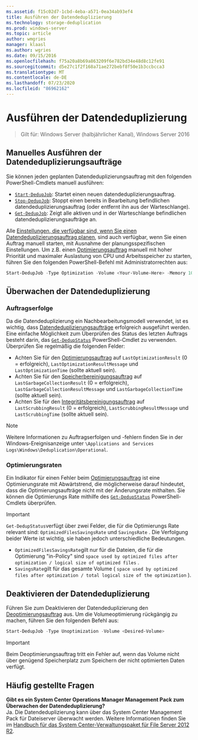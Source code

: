 ```yaml
---
ms.assetid: f15c02d7-1cbd-4eba-a571-0ea34ab93ef4
title: Ausführen der Datendeduplizierung
ms.technology: storage-deduplication
ms.prod: windows-server
ms.topic: article
author: wmgries
manager: klaasl
ms.author: wgries
ms.date: 09/15/2016
ms.openlocfilehash: f75a20a8b69a863209f6e782bd34e48d8c12fe91
ms.sourcegitcommit: d5e27c1f2f168a71ae272bebf8f50e1b3ccbcca3
ms.translationtype: MT
ms.contentlocale: de-DE
ms.lasthandoff: 07/23/2020
ms.locfileid: "86962162"
---
```

# <a name="running-data-deduplication"></a>Ausführen der Datendeduplizierung

> Gilt für: Windows Server (halbjährlicher Kanal), Windows Server 2016

## <a name="running-data-deduplication-jobs-manually"></a><a id="running-dedup-jobs-manually"></a>Manuelles Ausführen der Datendeduplizierungsaufträge

Sie können jeden geplanten Datendeduplizierungsauftrag mit den folgenden PowerShell-Cmdlets manuell ausführen:
* [`Start-DedupJob`](/previous-versions/system-center/system-center-2012-R2/hh758173(v=sc.12)): Startet einen neuen datendeduplizierungsauftrag.
* [`Stop-DedupJob`](/previous-versions/system-center/system-center-2012-R2/hh758173(v=sc.12)): Stoppt einen bereits in Bearbeitung befindlichen datendeduplizierungsauftrag (oder entfernt ihn aus der Warteschlange).
* [`Get-DedupJob`](/previous-versions/system-center/system-center-2012-R2/hh758173(v=sc.12)): Zeigt alle aktiven und in der Warteschlange befindlichen datendeduplizierungsaufträge an.

Alle [Einstellungen, die verfügbar sind, wenn Sie einen Datendeduplizierungsauftrag planen](advanced-settings.md#modifying-job-schedules-available-settings), sind auch verfügbar, wenn Sie einen Auftrag manuell starten, mit Ausnahme der planungsspezifischen Einstellungen. Um z.B. einen [Optimierungsauftrag](understand.md#job-info-optimization) manuell mit hoher Priorität und maximaler Auslastung von CPU und Arbeitsspeicher zu starten, führen Sie den folgenden PowerShell-Befehl mit Administratorrechten aus:

```PowerShell
Start-DedupJob -Type Optimization -Volume <Your-Volume-Here> -Memory 100 -Cores 100 -Priority High
```

## <a name="monitoring-data-deduplication"></a><a id="monitoring-dedup"></a>Überwachen der Datendeduplizierung

### <a name="job-successes"></a><a id="monitoring-dedup-job-successes"></a>Auftragserfolge

Da die Datendeduplizierung ein Nachbearbeitungsmodell verwendet, ist es wichtig, dass [Datendeduplizierungsaufträge](understand.md#job-info) erfolgreich ausgeführt werden. Eine einfache Möglichkeit zum Überprüfen des Status des letzten Auftrags besteht darin, das [`Get-DedupStatus`](/previous-versions/system-center/system-center-2012-R2/hh758173(v=sc.12)) PowerShell-Cmdlet zu verwenden. Überprüfen Sie regelmäßig die folgenden Felder:

* Achten Sie für den [Optimierungsauftrag](understand.md#job-info-optimization) auf `LastOptimizationResult` (0 = erfolgreich), `LastOptimizationResultMessage` und `LastOptimizationTime` (sollte aktuell sein).
* Achten Sie für den [Speicherbereinigungsauftrag](understand.md#job-info-gc) auf `LastGarbageCollectionResult` (0 = erfolgreich), `LastGarbageCollectionResultMessage` und `LastGarbageCollectionTime` (sollte aktuell sein).
* Achten Sie für den [Integritätsbereinigungsauftrag](understand.md#job-info-scrubbing) auf `LastScrubbingResult` (0 = erfolgreich), `LastScrubbingResultMessage` und `LastScrubbingTime` (sollte aktuell sein).

> [!Note]  
> Weitere Informationen zu Auftragserfolgen und -fehlern finden Sie in der Windows-Ereignisanzeige unter `\Applications and Services Logs\Windows\Deduplication\Operational`.

### <a name="optimization-rates"></a><a id="monitoring-dedup-optimization-rates"></a>Optimierungsraten

Ein Indikator für einen Fehler beim [Optimierungsauftrag](understand.md#job-info-optimization) ist eine Optimierungsrate mit Abwärtstrend, die möglicherweise darauf hindeutet, dass die Optimierungsaufträge nicht mit der Änderungsrate mithalten. Sie können die Optimierungs Rate mithilfe des [`Get-DedupStatus`](/previous-versions/system-center/system-center-2012-R2/hh758173(v=sc.12)) PowerShell-Cmdlets überprüfen.

> [!Important]
> `Get-DedupStatus`verfügt über zwei Felder, die für die Optimierungs Rate relevant sind: `OptimizedFilesSavingsRate` und `SavingsRate` . Die Verfolgung beider Werte ist wichtig, sie haben jedoch unterschiedliche Bedeutungen.
> - `OptimizedFilesSavingsRate`gilt nur für die Dateien, die für die Optimierung "in-Policy" sind `space used by optimized files after optimization / logical size of optimized files` .
> - `SavingsRate`gilt für das gesamte Volume ( `space used by optimized files after optimization / total logical size of the optimization` ).

## <a name="disabling-data-deduplication"></a><a id="disabling-dedup"></a>Deaktivieren der Datendeduplizierung
Führen Sie zum Deaktivieren der Datendeduplizierung den [Deoptimierungsauftrag](understand.md#job-info-unoptimization) aus. Um die Volumeoptimierung rückgängig zu machen, führen Sie den folgenden Befehl aus:

```PowerShell
Start-DedupJob -Type Unoptimization -Volume <Desired-Volume>
```

> [!Important]  
> Beim Deoptimierungsauftrag tritt ein Fehler auf, wenn das Volume nicht über genügend Speicherplatz zum Speichern der nicht optimierten Daten verfügt.

## <a name="frequently-asked-questions"></a><a id="faq"></a>Häufig gestellte Fragen
**Gibt es ein System Center Operations Manager Management Pack zum Überwachen der Datendeduplizierung?**  
Ja. Die Datendeduplizierung kann über das System Center Management Pack für Dateiserver überwacht werden. Weitere Informationen finden Sie im [Handbuch für das System Center-Verwaltungspaket für File Server 2012 R2](https://download.microsoft.com/download/6/F/7/6F7A33B9-9383-48ED-9252-23C2C8AD1BDA/MPGuide_FileServer2012R2.doc).
